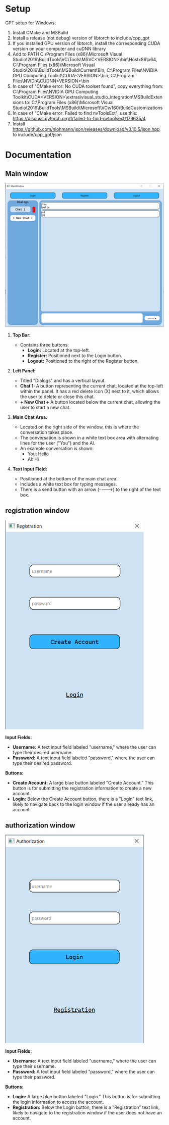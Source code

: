 # Setup

GPT setup for Windows:
1. Install CMake and MSBuild
2. Install a release (not debug) version of libtorch to include/cpp_gpt
3. If you installed GPU version of libtorch, install the corresponding CUDA version on your computer and cuDNN library
4. Add to PATH C:\Program Files (x86)\Microsoft Visual Studio\2019\BuildTools\VC\Tools\MSVC\<VERSION>\bin\Hostx86\x64, C:\Program Files (x86)\Microsoft Visual Studio\2019\BuildTools\MSBuild\Current\Bin, C:\Program Files\NVIDIA GPU Computing Toolkit\CUDA\<VERSION>\bin, C:\Program Files\NVIDIA\CUDNN\<VERSION>\bin
5. In case of "CMake error: No CUDA toolset found", copy everything from: C:\Program Files\NVIDIA GPU Computing Toolkit\CUDA\<VERSION>\extras\visual_studio_integration\MSBuildExtensions to: C:\Program Files (x86)\Microsoft Visual Studio\2019\BuildTools\MSBuild\Microsoft\VC\v160\BuildCustomizations
6. In case of "CMake error: Failed to find nvToolsExt", use this: https://discuss.pytorch.org/t/failed-to-find-nvtoolsext/179635/4
7. Install https://github.com/nlohmann/json/releases/download/v3.10.5/json.hpp to include/cpp_gpt/json

# Documentation

## Main window
![main window](docs/mainwindow.png "Main window")


1. **Top Bar:**
   - Contains three buttons:
     - **Login:** Located at the top-left.
     - **Register:** Positioned next to the Login button.
     - **Logout:** Positioned to the right of the Register button.

2. **Left Panel:**
   - Titled "Dialogs" and has a vertical layout.
   - **Chat 1:** A button representing the current chat, located at the top-left within the panel. It has a red delete icon (X) next to it, which allows the user to delete or close this chat.
   - **+ New Chat +** A button located below the current chat, allowing the user to start a new chat.

3. **Main Chat Area:**
   - Located on the right side of the window, this is where the conversation takes place.
   - The conversation is shown in a white text box area with alternating lines for the user ("You") and the AI.
   - An example conversation is shown:
     - You: Hello
     - AI: Hi

4. **Text Input Field:**
   - Positioned at the bottom of the main chat area.
   - Includes a white text box for typing messages.
   - There is a send button with an arrow (---->) to the right of the text box.

## registration window
![reg window](docs/reg.png "registration window")


**Input Fields:**
   - **Username:** A text input field labeled "username," where the user can type their desired username.
   - **Password:** A text input field labeled "password," where the user can type their desired password.

**Buttons:**
   - **Create Account:** A large blue button labeled "Create Account." This button is for submitting the registration information to create a new account.
   - **Login:** Below the Create Account button, there is a "Login" text link, likely to navigate back to the login window if the user already has an account.


## authorization window
![log window](docs/auth.png "authorization window")


**Input Fields:**
   - **Username:** A text input field labeled "username," where the user can type their username.
   - **Password:** A text input field labeled "password," where the user can type their password.

**Buttons:**
   - **Login:** A large blue button labeled "Login." This button is for submitting the login information to access the account.
   - **Registration:** Below the Login button, there is a "Registration" text link, likely to navigate to the registration window if the user does not have an account.
